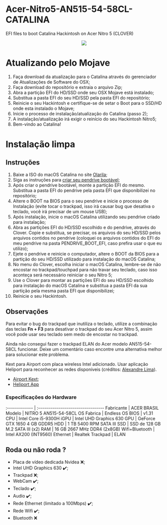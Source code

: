 # Acer-Nitro5-AN515-54-58CL-CATALINA

EFI files to boot Catalina Hackintosh on Acer Nitro 5 (CLOVER)


<p align="center">
  <img src="https://i.ibb.co/wgdnvKJ/Captura-de-Tela-2020-10-21-a-s-21-08-31.png">
</p>

# Atualizando pelo Mojave

1. Faça download da atualização para o Catalina através do gerenciador de Atualizações de Software do OSX;
2. Faça download do repositório e extraia o arquivo Zip;
3. Abra a partição EFI do HD/SSD onde seu OSX Mojave está instalado;
4. Substitua a pasta EFI do seu HD/SSD pela pasta EFI do repositório;
5. Reinicie o seu Hackintosh e certifique-se de setar o Boot para o SSD/HD onde esta instalado o Mojave;
6. Inicie o processo de instalação/atualização do Catalina (passo 2);
7. A instalação/atualização irá exigir o reinício do seu Hackintosh Nitro5;
8. Bem-vindo ao Catalina!

# Instalação limpa

## Instruções

1. Baixe a ISO do macOS Catalina no site [Olarila](https://www.olarila.com/topic/6278-new-vanilla-olarila-images/);
2. Siga as instruções para [criar seu pendrive bootável](https://www.olarila.com/topic/5794-hackintosh-guide-install-macos-with-vanilla-olarila-image-step-by-step-install-and-post-install-windows-linux-or-mac/);
3. Após criar o pendrive bootável, monte a partição EFI do mesmo. Substitua a pasta EFI do pendrive pela pasta EFI que disponibilizei no repositório;
4. Altere o BOOT na BIOS para o seu pendrive e inicie o processo de Instalação (evite tocar o trackpad, isso irá causar bug que desativa o teclado, você irá precisar de um mouse USB);
5. Após instalação, inicie o macOS Catalina utilizando seu pendrive criado para instalação;
6. Abra as partições EFI do HD/SSD escolhido e do pendrive, através do Clover. Copie e substitua, se precisar, os arquivos do seu HD/SSD pelos arquivos contidos no pendrive (coloquei os arquivos contidos do EFI do meu pendrive na pasta PENDRIVE_BOOT_EFI, caso prefira usar o que eu utilizo);
7. Ejete o pendrive e reinicie o computador, altere o BOOT da BIOS para a partição do seu HD/SSD utilizado para instalação do macOS Catalina;
8. No menu do Clover, escolha iniciar o macOS Catalina, lembre-se de não encostar no trackpad/touchpad para não travar seu teclado, caso isso aconteça será necessário reiniciar o seu Nitro 5;
9. Use o Clover para montar as partições EFI do seu HD/SSD escolhido para instalação do macOS Catalina e substitua a pasta EFI da sua partição pela mesma pasta EFI que disponibilizei;
10. Reinicie o seu Hackintosh.

## Observações

Para evitar o bug do trackpad que inutiliza o teclado, utilize a combinação das teclas **Fn + F3** para desativar o trackpad do seu Acer Nitro 5, assim você pode usar seu teclado sem medo de encostar no trackpad.

Ainda não consegui fazer o trackpad ELAN do Acer modelo AN515-54-58CL funcionar.
Deixe um comentário caso encontre uma alternativa melhor para solucionar este problema.

Kext para Airport com placa wireless Intel adicionado. Usar aplicação Heliport para reconhecer as redes disponíveis (créditos: [Alexandre Lima](https://github.com/aclima01)).
- [Airport Kext](https://github.com/OpenIntelWireless/itlwm/releases/tag/v1.2.0-alpha);
- [Heliport App](https://github.com/OpenIntelWireless/HeliPort/releases/tag/v1.0.1)

### Especificações do Hardware
:------------- | :---------------------------------
Fabricante     | ACER BRASIL
Modelo         | NITRO 5 AN515-54-58CL
OS Fabrica     | Endless OS
BIOS           | v1.31
CPU            | Intel Core i5-9300H
iGPU           | Intel UHD Graphics 630
GPU            | GeForce GTX 1650 4 GB GDDR5 
HDD            | 1 TB 5400 RPM SATA III
SSD            | SSD de 128 GB M.2 SATA III (x2)
RAM            | 16 GB 2667 MHz DDR4 (2x8GB)
Wifi+Bluetooth | Intel AX200 (INT9560)
Ethernet       | Realtek
Trackpad       | ELAN

## Roda ou não roda ?

- Placa de vídeo dedicada Nvidea ❌;
- Intel UHD Graphics 630  ✔️;
- Trackpad ❌;
- WebCam ✔️;
- Teclado ✔️;
- Audio ✔️;
- Rede Ethernet (limitado a 100Mbps) ✔️;
- Rede Wifi ✔️;
- Bluetooth ❌

